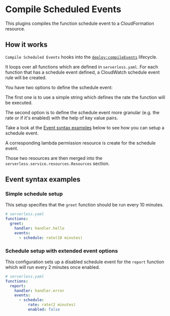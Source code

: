 # Compile Scheduled Events

This plugins compiles the function schedule event to a CloudFormation resource.

## How it works

`Compile Scheduled Events` hooks into the [`deploy:compileEvents`](/lib/plugins/deploy) lifecycle.

It loops over all functions which are defined in `serverless.yaml`. For each function that has a schedule event defined,
a CloudWatch schedule event rule will be created.

You have two options to define the schedule event:

The first one is to use a simple string which defines the rate the function will be executed.

The second option is to define the schedule event more granular (e.g. the rate or if it's enabled) with the help of
key value pairs.

Take a look at the [Event syntax examples](#event-syntax-examples) below to see how you can setup a schedule event.

A corresponding lambda permission resource is create for the schedule event.

Those two resources are then merged into the `serverless.service.resources.Resources` section.

## Event syntax examples

### Simple schedule setup

This setup specifies that the `greet` function should be run every 10 minutes.

```yaml
# serverless.yaml
functions:
  greet:
    handler: handler.hello
    events:
      - schedule: rate(10 minutes)
```

### Schedule setup with extended event options

This configuration sets up a disabled schedule event for the `report` function which will run every 2 minutes once
enabled.

```yaml
# serverless.yaml
functions:
  report:
    handler: handler.error
    events:
      - schedule:
          rate: rate(2 minutes)
          enabled: false
```
